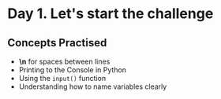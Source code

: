 # Day 1. Let's start the challenge
## Concepts Practised
- **\n** for spaces between lines
- Printing to the Console in Python
- Using the `input()` function
- Understanding how to name variables clearly